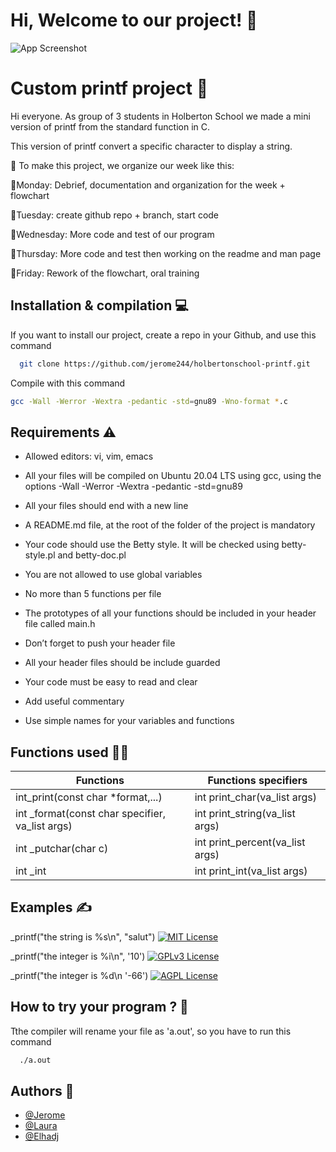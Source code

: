 
# Hi, Welcome to our project! 👋




![App Screenshot](https://scontent-cdg4-2.xx.fbcdn.net/v/t39.30808-6/429641439_792522079563968_5846022648137048441_n.png?_nc_cat=101&ccb=1-7&_nc_sid=cc71e4&_nc_ohc=qXNlfBeJUM0Q7kNvgF6Eb2G&_nc_oc=AdkI4zOWe6OTfTVWMESaOVKP5Dl8eqBz47gGEc9L1xahLaMcb_YuW51-ZI-k-2HK2Cg&_nc_zt=23&_nc_ht=scontent-cdg4-2.xx&_nc_gid=Z_mYbVAEjbBLnUmeTc2VRA&oh=00_AYGsT9WIMUSLHqyVo2RWCL-haLED7Zk1LBQRPhQ41aBHvw&oe=67EAEEB3)


# Custom printf project 📓

Hi everyone. As group of 3 students in Holberton School we made a mini version of printf from the standard function in C. 

This version of printf convert a specific character to display a string.

📅​ To make this project, we organize our week like this: 

📍Monday: Debrief, documentation and organization for the week + flowchart

📍Tuesday: create github repo + branch, start code

📍Wednesday: More code and test of our program

📍Thursday: More code and test then working on the readme and man page

📍Friday: Rework of the flowchart, oral training


## Installation & compilation 💻

If you want to install our project, create a repo in your Github, and use this command

```bash
  git clone https://github.com/jerome244/holbertonschool-printf.git
```

Compile with this command 
```bash
gcc -Wall -Werror -Wextra -pedantic -std=gnu89 -Wno-format *.c
```
## Requirements ⚠️

- Allowed editors: vi, vim, emacs


- All your files will be compiled on Ubuntu 20.04 LTS using gcc, using the options -Wall -Werror -Wextra -pedantic -std=gnu89


- All your files should end with a new line


- A README.md file, at the root of the folder of the project is mandatory


- Your code should use the Betty style. It will be checked using betty-style.pl and betty-doc.pl


- You are not allowed to use global variables


- No more than 5 functions per file

- The prototypes of all your functions should be included in your header file called main.h


- Don’t forget to push your header file


- All your header files should be include guarded

- Your code must be easy to read and clear 

- Add useful commentary

- Use simple names for your variables and functions 

## Functions used 👩‍💻

| Functions           | Functions specifiers                                                                |
| ----------------- | ------------------------------------------------------------------ |
|  int_print(const char *format,...) | int print_char(va_list args) |
| int _format(const char specifier, va_list args) | int print_string(va_list args) |
| int _putchar(char c) | int print_percent(va_list args)|
| int _int| int print_int(va_list args) |


## Examples ✍️

_printf("the string is %s\n", "salut") 
[![MIT License](https://img.shields.io/badge/output:-the_string_is_salut-green.svg)](https://choosealicense.com/licenses/mit/)

_printf("the integer is %i\n", '10')
[![GPLv3 License](https://img.shields.io/badge/output:-the_integer_is_10-yellow.svg)](https://opensource.org/licenses/)

_printf("the integer is %d\n '-66')
[![AGPL License](https://img.shields.io/badge/output:-the_integer_is_--66-blue.svg)](http://www.gnu.org/licenses/agpl-3.0)


## How to try your program ? 🚀

Tthe compiler will rename your file as 'a.out', so you have to run this command 

```bash
  ./a.out
```


## Authors 👷

- [@Jerome](https://github.com/jerome244)
- [@Laura](https://github.com/c4lice)
- [@Elhadj](https://github.com/hedjouj)
